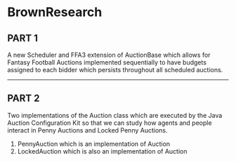 BrownResearch
=============
PART 1
--------------------------------------------
A new Scheduler and FFA3 extension of AuctionBase which allows for Fantasy Football Auctions implemented sequentially to have budgets assigned to each bidder which persists throughout all scheduled auctions.

---------------------------------------------
PART 2
----------------------------------------------
Two implementations of the Auction class which are executed by the Java Auction Configuration Kit so that we can study
how agents and people interact in Penny Auctions and Locked Penny Auctions.
1. PennyAuction which is an implementation of Auction
2. LockedAuction which is also an implementation of Auction
